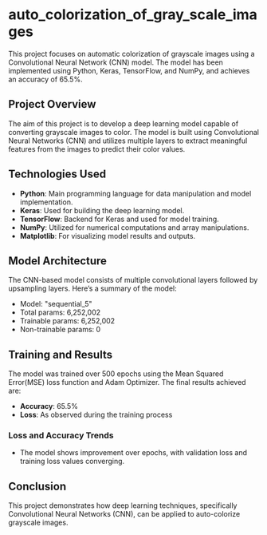 # auto_colorization_of_gray_scale_images
This project focuses on automatic colorization of grayscale images using a Convolutional Neural Network (CNN) model. The model has been implemented using Python, Keras, TensorFlow, and NumPy, and achieves an accuracy of 65.5%.
## Project Overview
The aim of this project is to develop a deep learning model capable of converting grayscale images to color. The model is built using Convolutional Neural Networks (CNN) and utilizes multiple layers to extract meaningful features from the images to predict their color values.
## Technologies Used
* __Python__: Main programming language for data manipulation and model implementation.
* __Keras__: Used for building the deep learning model.
* __TensorFlow__: Backend for Keras and used for model training.
* __NumPy__: Utilized for numerical computations and array manipulations.
* __Matplotlib__: For visualizing model results and outputs.
## Model Architecture
The CNN-based model consists of multiple convolutional layers followed by upsampling layers. Here’s a summary of the model:
* Model: "sequential_5"
* Total params: 6,252,002
* Trainable params: 6,252,002
* Non-trainable params: 0
## Training and Results
The model was trained over 500 epochs using the Mean Squared Error(MSE) loss function and Adam Optimizer. The final results achieved are:
* __Accuracy__: 65.5%
* __Loss__: As observed during the training process
### Loss and Accuracy Trends
* The model shows improvement over epochs, with validation loss and training loss values converging.
## Conclusion
This project demonstrates how deep learning techniques, specifically Convolutional Neural Networks (CNN), can be applied to auto-colorize grayscale images.
